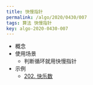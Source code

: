 ```yaml
---
title: 快慢指针
permalink: /algo/2020/0430/007
tags: 算法 快慢指针
key: algo-2020-0430-007
---
```

- 概念
- 使用场景
  - 判断循环就用快慢指针
- 示例
  - [202. 快乐数](https://leetcode-cn.com/problems/happy-number/solution/kuai-le-shu-by-leetcode-solution/)
